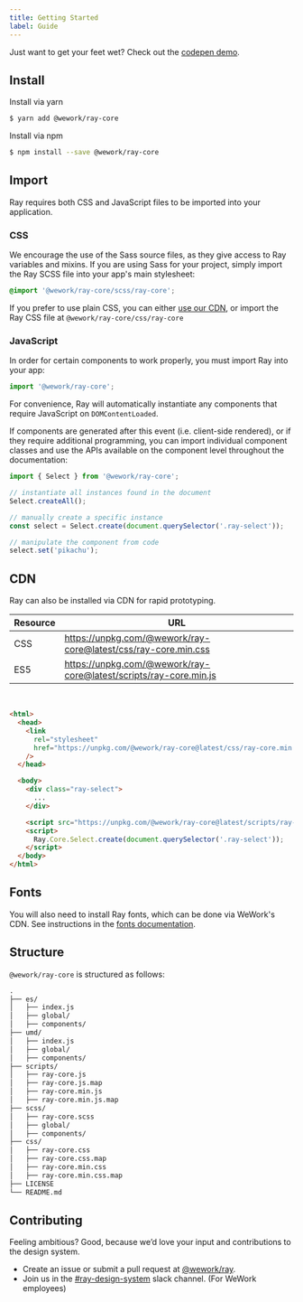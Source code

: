 ```yaml
---
title: Getting Started
label: Guide
---
```


Just want to get your feet wet? Check out the [codepen demo](https://codepen.io/adamraider/pen/bZoBqL).

## Install

Install via yarn

```bash
$ yarn add @wework/ray-core
```

Install via npm

```bash
$ npm install --save @wework/ray-core
```

## Import

Ray requires both CSS and JavaScript files to be imported into your application.

### CSS

We encourage the use of the Sass source files, as they give access to Ray variables and mixins. If you are using Sass for your project, simply import the Ray SCSS file into your app's main stylesheet:

```css
@import '@wework/ray-core/scss/ray-core';
```

If you prefer to use plain CSS, you can either [use our CDN](#cdn), or import the Ray CSS file at `@wework/ray-core/css/ray-core`

### JavaScript

In order for certain components to work properly, you must import Ray into your app:

```js
import '@wework/ray-core';
```

For convenience, Ray will automatically instantiate any components that require JavaScript on `DOMContentLoaded`.

If components are generated after this event (i.e. client-side rendered), or if they require additional programming, you can import individual component classes and use the APIs available on the component level throughout the documentation:

```js
import { Select } from '@wework/ray-core';

// instantiate all instances found in the document
Select.createAll();

// manually create a specific instance
const select = Select.create(document.querySelector('.ray-select'));

// manipulate the component from code
select.set('pikachu');
```

## CDN

Ray can also be installed via CDN for rapid prototyping.

| Resource | URL                                                               |
| -------- | ----------------------------------------------------------------- |
| CSS      | https://unpkg.com/@wework/ray-core@latest/css/ray-core.min.css    |
| ES5      | https://unpkg.com/@wework/ray-core@latest/scripts/ray-core.min.js |

<br/>

```html
<html>
  <head>
    <link
      rel="stylesheet"
      href="https://unpkg.com/@wework/ray-core@latest/css/ray-core.min.css"
    />
  </head>

  <body>
    <div class="ray-select">
      ...
    </div>

    <script src="https://unpkg.com/@wework/ray-core@latest/scripts/ray-core.min.js"></script>
    <script>
      Ray.Core.Select.create(document.querySelector('.ray-select'));
    </script>
  </body>
</html>
```

## Fonts

You will also need to install Ray fonts, which can be done via WeWork's CDN. See instructions in the [fonts documentation](/foundations/fonts/).

## Structure

`@wework/ray-core` is structured as follows:

```txt
.
├── es/
│   ├── index.js
│   ├── global/
│   ├── components/
├── umd/
│   ├── index.js
│   ├── global/
│   ├── components/
├── scripts/
│   ├── ray-core.js
│   ├── ray-core.js.map
│   ├── ray-core.min.js
│   ├── ray-core.min.js.map
├── scss/
│   ├── ray-core.scss
│   ├── global/
│   ├── components/
├── css/
│   ├── ray-core.css
│   ├── ray-core.css.map
│   ├── ray-core.min.css
│   ├── ray-core.min.css.map
├── LICENSE
└── README.md
```

## Contributing

Feeling ambitious? Good, because we’d love your input and contributions to the design system.

- Create an issue or submit a pull request at [@wework/ray](https://github.com/wework/ray/issues).
- Join us in the [#ray-design-system](https://wework.slack.com/messages/CFLL3QWQ5) slack channel. (For WeWork employees)
